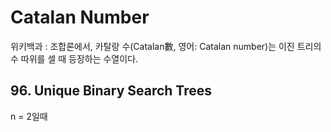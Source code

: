 # Catalan Number

위키백과 : 조합론에서, 카탈랑 수(Catalan數, 영어: Catalan number)는 이진 트리의 수 따위를 셀 때 등장하는 수열이다.

## 96. Unique Binary Search Trees
n = 2일때
